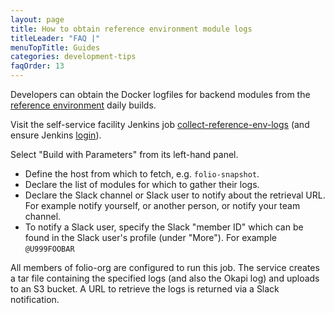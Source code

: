 ```yaml
---
layout: page
title: How to obtain reference environment module logs
titleLeader: "FAQ |"
menuTopTitle: Guides
categories: development-tips
faqOrder: 13
---
```


Developers can obtain the Docker logfiles for backend modules from the [reference environment](/guides/automation/#reference-environments) daily builds.

Visit the self-service facility Jenkins job [collect-reference-env-logs](https://jenkins-aws.indexdata.com/job/Automation/job/collect-reference-env-logs/) (and ensure Jenkins [login](/guides/automation/#jenkins)).

Select "Build with Parameters" from its left-hand panel.

* Define the host from which to fetch, e.g. `folio-snapshot`.
* Declare the list of modules for which to gather their logs.
* Declare the Slack channel or Slack user to notify about the retrieval URL.
For example notify yourself, or another person, or notify your team channel.
* To notify a Slack user, specify the Slack "member ID" which can be found in the Slack user's profile (under "More"). For example `@U999FOOBAR`

All members of folio-org are configured to run this job. The service creates a tar file containing the specified logs (and also the Okapi log) and uploads to an S3 bucket. A URL to retrieve the logs is returned via a Slack notification.

